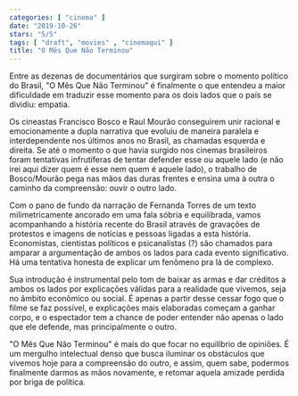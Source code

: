 ```yaml
---
categories: [ "cinema" ]
date: "2019-10-26"
stars: "5/5"
tags: [ "draft", "movies" , "cinemaqui" ]
title: "O Mês Que Não Terminou"
---
```

Entre as dezenas de documentários que surgiram sobre o momento político
do Brasil, "O Mês Que Não Terminou" é finalmente o que entendeu a
maior dificuldade em traduzir esse momento para os dois lados que o
país se dividiu: empatia.

Os cineastas Francisco Bosco e Raul Mourão conseguirem unir racional
e emocionamente a dupla narrativa que evoluiu de maneira paralela e
interdependente nos últimos anos no Brasil, as chamadas esquerda e
direita. Se até o momento o que havia surgido nos cinemas brasileiros
foram tentativas infrutíferas de tentar defender esse ou aquele lado
(e não irei aqui dizer quem é esse nem quem é aquele lado), o trabalho
de Bosco/Mourão pega nas mãos das duras frentes e ensina uma à outra
o caminho da compreensão: ouvir o outro lado.

Com o pano de fundo da narração de Fernanda Torres de um texto
milimetricamente ancorado em uma fala sóbria e equilibrada, vamos
acompanhando a história recente do Brasil através de gravações
de protestos e imagens de notícias e pessoas ligadas a esta
história. Economistas, cientistas políticos e psicanalistas (?) são
chamados para amparar a argumentação de ambos os lados para cada evento
significativo. Há uma tentativa honesta de explicar um fenômeno pra
lá de complexo.

Sua introdução é instrumental pelo tom de baixar as armas e dar
créditos a ambos os lados por explicações válidas para a realidade
que vivemos, seja no âmbito econômico ou social. É apenas a partir
desse cessar fogo que o filme se faz possível, e explicações mais
elaboradas começam a ganhar corpo, e o espectador tem a chance de poder
entender não apenas o lado que ele defende, mas principalmente o outro.

"O Mês Que Não Terminou" é mais do que focar no equilíbrio de
opiniões. É um mergulho intelectual denso que busca iluminar os
obstáculos que vivemos hoje para a compreensão do outro, e assim,
quem sabe, podermos finalmente darmos as mãos novamente, e retomar
aquela amizade perdida por briga de política.
